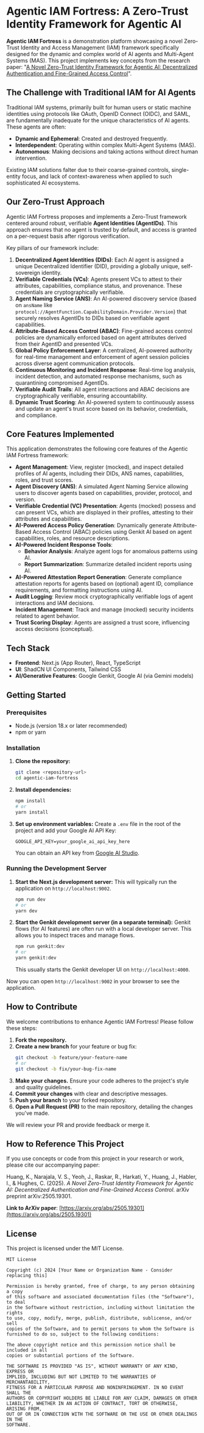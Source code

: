 
# Agentic IAM Fortress: A Zero-Trust Identity Framework for Agentic AI

**Agentic IAM Fortress** is a demonstration platform showcasing a novel Zero-Trust Identity and Access Management (IAM) framework specifically designed for the dynamic and complex world of AI agents and Multi-Agent Systems (MAS). This project implements key concepts from the research paper: "[A Novel Zero-Trust Identity Framework for Agentic AI: Decentralized Authentication and Fine-Grained Access Control](https://arxiv.org/abs/2505.19301)".

## The Challenge with Traditional IAM for AI Agents

Traditional IAM systems, primarily built for human users or static machine identities using protocols like OAuth, OpenID Connect (OIDC), and SAML, are fundamentally inadequate for the unique characteristics of AI agents. These agents are often:

*   **Dynamic and Ephemeral**: Created and destroyed frequently.
*   **Interdependent**: Operating within complex Multi-Agent Systems (MAS).
*   **Autonomous**: Making decisions and taking actions without direct human intervention.

Existing IAM solutions falter due to their coarse-grained controls, single-entity focus, and lack of context-awareness when applied to such sophisticated AI ecosystems.

## Our Zero-Trust Approach

Agentic IAM Fortress proposes and implements a Zero-Trust framework centered around robust, verifiable **Agent Identities (AgentIDs)**. This approach ensures that no agent is trusted by default, and access is granted on a per-request basis after rigorous verification.

Key pillars of our framework include:

1.  **Decentralized Agent Identities (DIDs)**: Each AI agent is assigned a unique Decentralized Identifier (DID), providing a globally unique, self-sovereign identity.
2.  **Verifiable Credentials (VCs)**: Agents present VCs to attest to their attributes, capabilities, compliance status, and provenance. These credentials are cryptographically verifiable.
3.  **Agent Naming Service (ANS)**: An AI-powered discovery service (based on `ansName` like `protocol://AgentFunction.CapabilityDomain.Provider.Version`) that securely resolves AgentIDs to DIDs based on verifiable agent capabilities.
4.  **Attribute-Based Access Control (ABAC)**: Fine-grained access control policies are dynamically enforced based on agent attributes derived from their AgentID and presented VCs.
5.  **Global Policy Enforcement Layer**: A centralized, AI-powered authority for real-time management and enforcement of agent session policies across diverse agent communication protocols.
6.  **Continuous Monitoring and Incident Response**: Real-time log analysis, incident detection, and automated response mechanisms, such as quarantining compromised AgentIDs.
7.  **Verifiable Audit Trails**: All agent interactions and ABAC decisions are cryptographically verifiable, ensuring accountability.
8.  **Dynamic Trust Scoring**: An AI-powered system to continuously assess and update an agent's trust score based on its behavior, credentials, and compliance.

## Core Features Implemented

This application demonstrates the following core features of the Agentic IAM Fortress framework:

*   **Agent Management**: View, register (mocked), and inspect detailed profiles of AI agents, including their DIDs, ANS names, capabilities, roles, and trust scores.
*   **Agent Discovery (ANS)**: A simulated Agent Naming Service allowing users to discover agents based on capabilities, provider, protocol, and version.
*   **Verifiable Credential (VC) Presentation**: Agents (mocked) possess and can present VCs, which are displayed in their profiles, attesting to their attributes and capabilities.
*   **AI-Powered Access Policy Generation**: Dynamically generate Attribute-Based Access Control (ABAC) policies using Genkit AI based on agent capabilities, roles, and resource descriptions.
*   **AI-Powered Incident Response Tools**:
    *   **Behavior Analysis**: Analyze agent logs for anomalous patterns using AI.
    *   **Report Summarization**: Summarize detailed incident reports using AI.
*   **AI-Powered Attestation Report Generation**: Generate compliance attestation reports for agents based on (optional) agent ID, compliance requirements, and formatting instructions using AI.
*   **Audit Logging**: Review mock cryptographically verifiable logs of agent interactions and IAM decisions.
*   **Incident Management**: Track and manage (mocked) security incidents related to agent behavior.
*   **Trust Scoring Display**: Agents are assigned a trust score, influencing access decisions (conceptual).

## Tech Stack

*   **Frontend**: Next.js (App Router), React, TypeScript
*   **UI**: ShadCN UI Components, Tailwind CSS
*   **AI/Generative Features**: Google Genkit, Google AI (via Gemini models)

## Getting Started

### Prerequisites

*   Node.js (version 18.x or later recommended)
*   npm or yarn

### Installation

1.  **Clone the repository:**
    ```bash
    git clone <repository-url>
    cd agentic-iam-fortress
    ```

2.  **Install dependencies:**
    ```bash
    npm install
    # or
    yarn install
    ```

3.  **Set up environment variables:**
    Create a `.env` file in the root of the project and add your Google AI API Key:
    ```env
    GOOGLE_API_KEY=your_google_ai_api_key_here
    ```
    You can obtain an API key from [Google AI Studio](https://aistudio.google.com/app/apikey).

### Running the Development Server

1.  **Start the Next.js development server:**
    This will typically run the application on `http://localhost:9002`.
    ```bash
    npm run dev
    # or
    yarn dev
    ```

2.  **Start the Genkit development server (in a separate terminal):**
    Genkit flows (for AI features) are often run with a local developer server. This allows you to inspect traces and manage flows.
    ```bash
    npm run genkit:dev
    # or
    yarn genkit:dev
    ```
    This usually starts the Genkit developer UI on `http://localhost:4000`.

Now you can open `http://localhost:9002` in your browser to see the application.

## How to Contribute

We welcome contributions to enhance Agentic IAM Fortress! Please follow these steps:

1.  **Fork the repository.**
2.  **Create a new branch** for your feature or bug fix:
    ```bash
    git checkout -b feature/your-feature-name
    # or
    git checkout -b fix/your-bug-fix-name
    ```
3.  **Make your changes.** Ensure your code adheres to the project's style and quality guidelines.
4.  **Commit your changes** with clear and descriptive messages.
5.  **Push your branch** to your forked repository.
6.  **Open a Pull Request (PR)** to the main repository, detailing the changes you've made.

We will review your PR and provide feedback or merge it.

## How to Reference This Project

If you use concepts or code from this project in your research or work, please cite our accompanying paper:

Huang, K., Narajala, V. S., Yeoh, J., Raskar, R., Harkati, Y., Huang, J., Habler, I., & Hughes, C. (2025). *A Novel Zero-Trust Identity Framework for Agentic AI: Decentralized Authentication and Fine-Grained Access Control*. arXiv preprint arXiv:2505.19301.

**Link to ArXiv paper**: [https://arxiv.org/abs/2505.19301](https://arxiv.org/abs/2505.19301)

## License

This project is licensed under the MIT License.

```
MIT License

Copyright (c) 2024 [Your Name or Organization Name - Consider replacing this]

Permission is hereby granted, free of charge, to any person obtaining a copy
of this software and associated documentation files (the "Software"), to deal
in the Software without restriction, including without limitation the rights
to use, copy, modify, merge, publish, distribute, sublicense, and/or sell
copies of the Software, and to permit persons to whom the Software is
furnished to do so, subject to the following conditions:

The above copyright notice and this permission notice shall be included in all
copies or substantial portions of the Software.

THE SOFTWARE IS PROVIDED "AS IS", WITHOUT WARRANTY OF ANY KIND, EXPRESS OR
IMPLIED, INCLUDING BUT NOT LIMITED TO THE WARRANTIES OF MERCHANTABILITY,
FITNESS FOR A PARTICULAR PURPOSE AND NONINFRINGEMENT. IN NO EVENT SHALL THE
AUTHORS OR COPYRIGHT HOLDERS BE LIABLE FOR ANY CLAIM, DAMAGES OR OTHER
LIABILITY, WHETHER IN AN ACTION OF CONTRACT, TORT OR OTHERWISE, ARISING FROM,
OUT OF OR IN CONNECTION WITH THE SOFTWARE OR THE USE OR OTHER DEALINGS IN THE
SOFTWARE.
```
